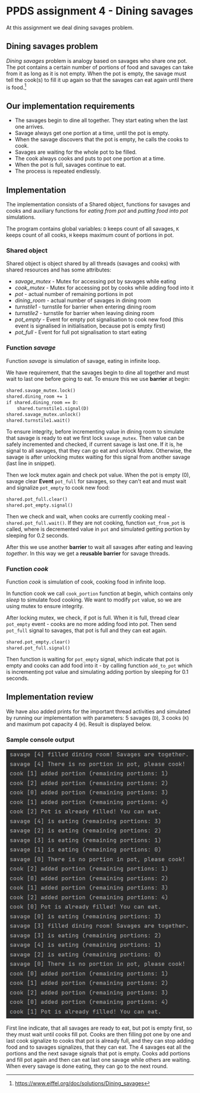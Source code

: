 # PPDS assignment 4 - Dining savages
At this assignment we deal dining savages problem.


## Dining savages problem
_Dining savages_ problem is analogy based on savages who share one pot. The pot contains a certain number of portions of food and savages can take from it as long as it is not empty.
When the pot is empty, the savage must tell the cook(s) to fill it up again so that the savages can eat again until there is food.[^1]

## Our implementation requirements
- The savages begin to dine all together. They start eating when the last one arrives.
- Savage always get one portion at a time, until the pot is empty.
- When the savage discovers that the pot is empty, he calls the cooks to cook.
- Savages are waiting for the whole pot to be filled.
- The cook always cooks and puts to pot one portion at a time.
- When the pot is full, savages continue to eat.
- The process is repeated endlessly.

## Implementation
The implementation consists of a Shared object, functions for savages and cooks and auxiliary functions for _eating from pot_ and _putting food into pot_ simulations.

The program contains global variables: `D` keeps count of all savages, `K` keeps count of all cooks, `H` keeps maximum count of portions in pot.

### Shared object
Shared object is object shared by all threads (savages and cooks) with shared resources and has some attributes:

* _savage_mutex_ - Mutex for accessing pot by savages while eating
* _cook_mutex_ - Mutex for accessing pot by cooks while adding food into it
* _pot_ - actual number of remaining portions in pot
* _dining_room_ - actual number of savages in dining room
* _turnstile1_ - turnstile for barrier when entering dining room
* _turnstile2_ - turnstile for barrier when leaving dining room
* _pot_empty_ - Event for empty pot signalisation to cook new food (this event is signalised in initialisation, because pot is empty first)
* _pot_full_ - Event for full pot signalisation to start eating

### Function _savage_
Function _savage_ is simulation of savage, eating in infinite loop.

We have requirement, that the savages begin to dine all together and must wait to last one before going to eat. To ensure this we use **barrier** at begin:
```
shared.savage_mutex.lock()
shared.dining_room += 1
if shared.dining_room == D:
    shared.turnstile1.signal(D)
shared.savage_mutex.unlock()
shared.turnstile1.wait()
```
To ensure integrity, before incrementing value in dining room to simulate that savage is ready to eat we first lock `savage_mutex`. Then value can be safely incremented and checked, if current savage is last one. If it is, he signal to all savages, that they can go eat and unlock Mutex. Otherwise, the savage is after unlocking mutex waiting for this signal from another savage (last line in snippet).

Then we lock mutex again and check pot value. When the pot is empty (0), savage clear **Event** `pot_full` for savages, so they can't eat and must wait and signalize `pot_empty` to cook new food:
```
shared.pot_full.clear()
shared.pot_empty.signal()
```

Then we check and wait, when cooks are currently cooking meal  - `shared.pot_full.wait()`. If they are not cooking, function `eat_from_pot` is called, where is decremented value in `pot` and simulated getting portion by sleeping for 0.2 seconds.

After this we use another **barrier** to wait all savages after eating and leaving _together_. In this way we get a **reusable barrier** for savage threads.

### Function _cook_
Function _cook_ is simulation of cook, cooking food in infinite loop.

In function cook we call `cook_portion` function at begin, which contains only _sleep_ to simulate food cooking. We want to modify `pot` value, so we are using mutex to ensure integrity.

After locking mutex, we check, if pot is full. When it is full, thread clear `pot_empty` event - cooks are no more adding food into pot. Then send `pot_full` signal to savages, that pot is full and they can eat again.
```
shared.pot_empty.clear()
shared.pot_full.signal()
```


Then function is waiting for `pot_empty` signal, which indicate that pot is empty and cooks can add food into it - by calling function `add_to_pot` which is incrementing pot value and simulating adding portion by sleeping for 0.1 seconds.



## Implementation review
We have also added prints for the important thread activities and simulated by running our implementation with parameters: 5 savages (`D`), 3 cooks (`K`) and maximum pot capacity 4 (`H`). Result is displayed below.

### Sample console output
![img.png](img.png)

First line indicate, that all savages are ready to eat, but pot is empty first, so they must wait until cooks fill pot. Cooks are then filling pot one by one and last cook signalize to cooks that pot is already full, and they can stop adding food and to savages signalizes, that they can eat. The 4 savages eat all the portions and the next savage signals that pot is empty. Cooks add portions and fill pot again and then can eat last one savage while others are waiting. When every savage is done eating, they can go to the next round.

[^1]: https://www.eiffel.org/doc/solutions/Dining_savages